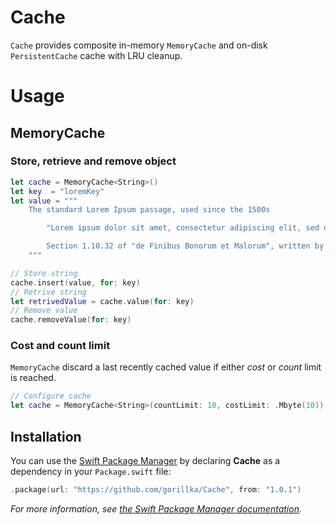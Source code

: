 # Cache

`Cache` provides composite in-memory `MemoryCache` and on-disk `PersistentCache` cache with LRU cleanup.

# Usage
## MemoryCache
### Store, retrieve and remove object
```swift
let cache = MemoryCache<String>()
let key  = "loremKey"
let value = """
    The standard Lorem Ipsum passage, used since the 1500s

        "Lorem ipsum dolor sit amet, consectetur adipiscing elit, sed do eiusmod tempor incididunt ut labore et dolore magna aliqua. Ut enim ad minim veniam, quis nostrud exercitation ullamco laboris nisi ut aliquip ex ea commodo consequat. Duis aute irure dolor in reprehenderit in voluptate velit esse cillum dolore eu fugiat nulla pariatur. Excepteur sint occaecat cupidatat non proident, sunt in culpa qui officia deserunt mollit anim id est laborum."

        Section 1.10.32 of "de Finibus Bonorum et Malorum", written by Cicero in 45 BC
    """

// Store string
cache.insert(value, for: key)
// Retrive string
let retrivedValue = cache.value(for: key)
// Remove value
cache.removeValue(for: key)
```

### Cost and count limit
`MemoryCache` discard a last recently cached value if either *cost* or *count* limit is reached.
```swift
// Configure cache
let cache = MemoryCache<String>(countLimit: 10, costLimit: .Mbyte(10))
```


## Installation

You can use the [Swift Package Manager](https://github.com/apple/swift-package-manager) by declaring **Cache** as a dependency in your `Package.swift` file:

```swift
.package(url: "https://github.com/gorillka/Cache", from: "1.0.1")
```

*For more information, see [the Swift Package Manager documentation](https://github.com/apple/swift-package-manager/tree/master/Documentation).*
